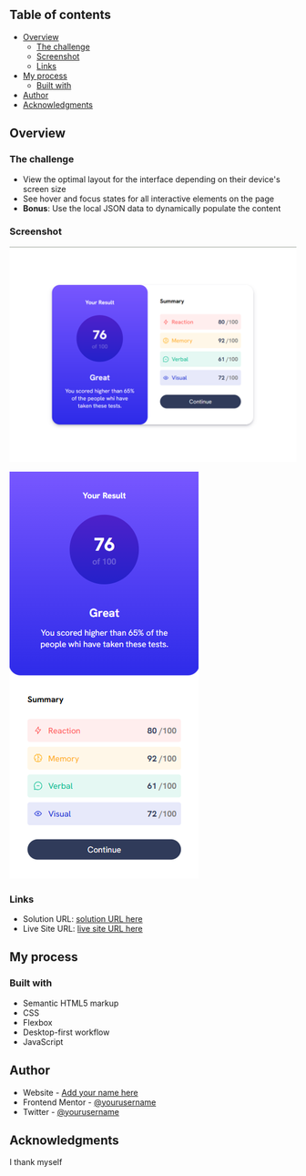 ## Table of contents

- [Overview](#overview)
  - [The challenge](#the-challenge)
  - [Screenshot](#screenshot)
  - [Links](#links)
- [My process](#my-process)
  - [Built with](#built-with)
- [Author](#author)
- [Acknowledgments](#acknowledgments)

## Overview

### The challenge

- View the optimal layout for the interface depending on their device's screen size
- See hover and focus states for all interactive elements on the page
- **Bonus**: Use the local JSON data to dynamically populate the content

### Screenshot

![](/assets/images/Screenshot%202024-05-31%20231135.png)

![](/assets/images/Screenshot%202024-05-31%20231326.png)


### Links

- Solution URL: [solution URL here](https://github.com/Akshitpatel25/Result-Summary)
- Live Site URL: [live site URL here](https://result-summary-2z9.pages.dev/)

## My process

### Built with

- Semantic HTML5 markup
- CSS 
- Flexbox
- Desktop-first workflow
- JavaScript

## Author

- Website - [Add your name here](https://www.your-site.com)
- Frontend Mentor - [@yourusername](https://www.frontendmentor.io/profile/yourusername)
- Twitter - [@yourusername](https://www.twitter.com/yourusername)

## Acknowledgments

I thank myself

